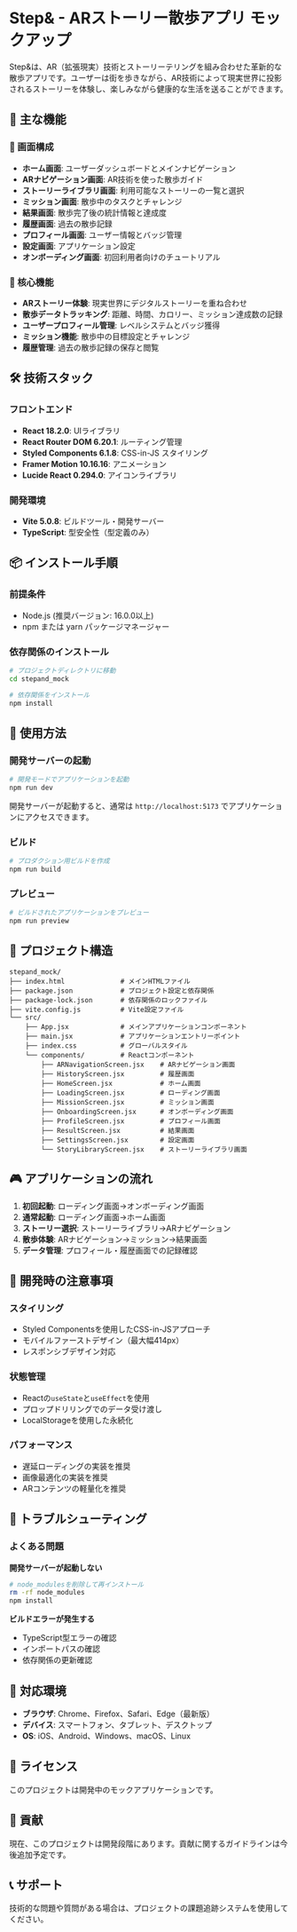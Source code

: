 # Step& - ARストーリー散歩アプリ モックアップ

Step&は、AR（拡張現実）技術とストーリーテリングを組み合わせた革新的な散歩アプリです。ユーザーは街を歩きながら、AR技術によって現実世界に投影されるストーリーを体験し、楽しみながら健康的な生活を送ることができます。

## 🚀 主な機能

### 📱 画面構成
- **ホーム画面**: ユーザーダッシュボードとメインナビゲーション
- **ARナビゲーション画面**: AR技術を使った散歩ガイド
- **ストーリーライブラリ画面**: 利用可能なストーリーの一覧と選択
- **ミッション画面**: 散歩中のタスクとチャレンジ
- **結果画面**: 散歩完了後の統計情報と達成度
- **履歴画面**: 過去の散歩記録
- **プロフィール画面**: ユーザー情報とバッジ管理
- **設定画面**: アプリケーション設定
- **オンボーディング画面**: 初回利用者向けのチュートリアル

### 🎯 核心機能
- **ARストーリー体験**: 現実世界にデジタルストーリーを重ね合わせ
- **散歩データトラッキング**: 距離、時間、カロリー、ミッション達成数の記録
- **ユーザープロフィール管理**: レベルシステムとバッジ獲得
- **ミッション機能**: 散歩中の目標設定とチャレンジ
- **履歴管理**: 過去の散歩記録の保存と閲覧

## 🛠️ 技術スタック

### フロントエンド
- **React 18.2.0**: UIライブラリ
- **React Router DOM 6.20.1**: ルーティング管理
- **Styled Components 6.1.8**: CSS-in-JS スタイリング
- **Framer Motion 10.16.16**: アニメーション
- **Lucide React 0.294.0**: アイコンライブラリ

### 開発環境
- **Vite 5.0.8**: ビルドツール・開発サーバー
- **TypeScript**: 型安全性（型定義のみ）

## 📦 インストール手順

### 前提条件
- Node.js (推奨バージョン: 16.0.0以上)
- npm または yarn パッケージマネージャー

### 依存関係のインストール
```bash
# プロジェクトディレクトリに移動
cd stepand_mock

# 依存関係をインストール
npm install
```

## 🚀 使用方法

### 開発サーバーの起動
```bash
# 開発モードでアプリケーションを起動
npm run dev
```

開発サーバーが起動すると、通常は `http://localhost:5173` でアプリケーションにアクセスできます。

### ビルド
```bash
# プロダクション用ビルドを作成
npm run build
```

### プレビュー
```bash
# ビルドされたアプリケーションをプレビュー
npm run preview
```

## 📁 プロジェクト構造

```
stepand_mock/
├── index.html              # メインHTMLファイル
├── package.json            # プロジェクト設定と依存関係
├── package-lock.json       # 依存関係のロックファイル
├── vite.config.js          # Vite設定ファイル
└── src/
    ├── App.jsx             # メインアプリケーションコンポーネント
    ├── main.jsx            # アプリケーションエントリーポイント
    ├── index.css           # グローバルスタイル
    └── components/         # Reactコンポーネント
        ├── ARNavigationScreen.jsx    # ARナビゲーション画面
        ├── HistoryScreen.jsx         # 履歴画面
        ├── HomeScreen.jsx            # ホーム画面
        ├── LoadingScreen.jsx         # ローディング画面
        ├── MissionScreen.jsx         # ミッション画面
        ├── OnboardingScreen.jsx      # オンボーディング画面
        ├── ProfileScreen.jsx         # プロフィール画面
        ├── ResultScreen.jsx          # 結果画面
        ├── SettingsScreen.jsx        # 設定画面
        └── StoryLibraryScreen.jsx    # ストーリーライブラリ画面
```

## 🎮 アプリケーションの流れ

1. **初回起動**: ローディング画面→オンボーディング画面
2. **通常起動**: ローディング画面→ホーム画面
3. **ストーリー選択**: ストーリーライブラリ→ARナビゲーション
4. **散歩体験**: ARナビゲーション→ミッション→結果画面
5. **データ管理**: プロフィール・履歴画面での記録確認

## 🔧 開発時の注意事項

### スタイリング
- Styled Componentsを使用したCSS-in-JSアプローチ
- モバイルファーストデザイン（最大幅414px）
- レスポンシブデザイン対応

### 状態管理
- Reactの`useState`と`useEffect`を使用
- プロップドリリングでのデータ受け渡し
- LocalStorageを使用した永続化

### パフォーマンス
- 遅延ローディングの実装を推奨
- 画像最適化の実装を推奨
- ARコンテンツの軽量化を推奨

## 🐛 トラブルシューティング

### よくある問題

**開発サーバーが起動しない**
```bash
# node_modulesを削除して再インストール
rm -rf node_modules
npm install
```

**ビルドエラーが発生する**
- TypeScript型エラーの確認
- インポートパスの確認
- 依存関係の更新確認

## 📱 対応環境

- **ブラウザ**: Chrome、Firefox、Safari、Edge（最新版）
- **デバイス**: スマートフォン、タブレット、デスクトップ
- **OS**: iOS、Android、Windows、macOS、Linux

## 📄 ライセンス

このプロジェクトは開発中のモックアプリケーションです。

## 🤝 貢献

現在、このプロジェクトは開発段階にあります。貢献に関するガイドラインは今後追加予定です。

## 📞 サポート

技術的な問題や質問がある場合は、プロジェクトの課題追跡システムを使用してください。 
